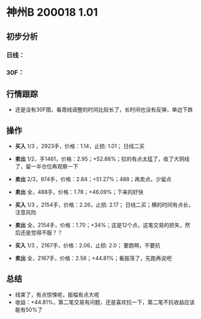 # 神州B 200018 1.01
## 初步分析
### 日线：
  
### 30F：
  
## 行情跟踪
  - 还是没有30F图，看周线调整的时间比较长了，长时间也没有反弹，单边下跌
## 操作
  - **买入** 1/3 ，2923手，价格：1.14，止损: 1.01； 日线二买
  - **卖出** 1/2，手1461，价格：2.95；+52.88%；拉的有点太猛了，收了大阴线了，留一半仓位再观察一下
  - **卖出** 2/3，974手，价格：2.84；+51.27%；488；再卖点，少留点
  - **卖出** 全，488手，价格：1.78；+46.09%；下来的好快

  - **买入** 1/3 ，2154手，价格：2.26，止损: 2.17； 日线二买；横的时间有点长，注意风险
  - **卖出** 全，2154手，价格：1.70；+34%；这是12个点，这笔交易的损失，然后还是觉得不服？？

  - **买入** 1/3 ，2167手，价格：2.06，止损: 2.0； 要跑啊，不要抗
  - **卖出** 全，2167手，价格：2.56；+44.81%；看振荡了，先跑再说吧

## 总结
  - 线束了，有点惊悚呢，振幅有点大呢
  - 收益：+44.81%，第二笔交易有问题，还是喜欢抗一下，第二笔不抗收益应该能有50%了